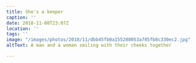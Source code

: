 ```yaml
---
title: She's a keeper
caption: ''
date: 2018-11-08T23:07Z
location: ''
tags: ''
image: "/images/photos/2018/11/dbb45fb0a155288053a785fb8c330ec2.jpg"
altText: A man and a woman smiling with their cheeks together

---
```


